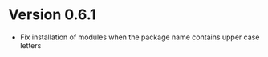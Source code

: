 


Version 0.6.1
=============

- Fix installation of modules when the package name contains upper case letters
